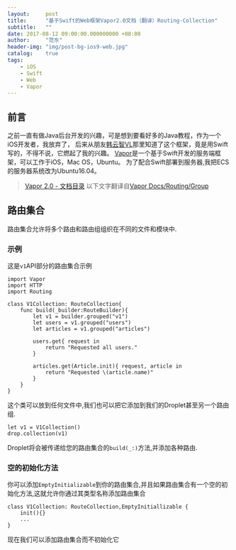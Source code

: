 ```yaml
---
layout:     post
title:      "基于Swift的Web框架Vapor2.0文档（翻译）Routing-Collection"
subtitle:   ""
date: 2017-08-12 09:00:00.000000000 +08:00
author:     "范东"
header-img: "img/post-bg-ios9-web.jpg"
catalog:    true
tags:
    - iOS
    - Swift
    - Web
    - Vapor
---
```

## 前言
之前一直有做Java后台开发的兴趣，可是想到要看好多的Java教程，作为一个iOS开发者，我放弃了，
后来从朋友[韩云智VL](http://www.jianshu.com/u/92f7630a351b)那里知道了这个框架，竟是用Swift写的，不得不说，它燃起了我的兴趣。
[Vapor](http://vapor.codes)是一个基于Swift开发的服务端框架，可以工作于iOS，Mac OS，Ubuntu。
为了配合Swift部署到服务器,我把ECS的服务器系统改为Ubuntu16.04。
> [Vapor 2.0 - 文档目录](http://blog.fandong.me/2017/08/01/iOS-SwiftVaporWeb/)
> 以下文字翻译自[Vapor Docs/Routing/Group](https://docs.vapor.codes/2.0/routing/collection/)

## 路由集合
路由集合允许将多个路由和路由组组织在不同的文件和模块中.
### 示例
这是```v1```API部分的路由集合示例

```
import Vapor
import HTTP
import Routing

class V1Collection: RouteCollection{
	func build(_builder:RouteBuilder){
		let v1 = builder.grouped("v1")
		let users = v1.grouped("users")
		let articles = v1.grouped("articles")
		
		users.get{ request in
			return "Requested all users."
		}
		
		articles.get(Article.init){ request, article in
			return "Requested \(article.name)"
		}
	}
}
```
这个类可以放到任何文件中,我们也可以把它添加到我们的Droplet甚至另一个路由组.

```
let v1 = V1Collection()
drop.collection(v1)
```
Droplet将会被传递给您的路由集合的```build(_:)```方法,并添加各种路由.
### 空的初始化方法
你可以添加```EmptyInitializable```到你的路由集合,并且如果路由集合有一个空的初始化方法,这就允许你通过其类型名称添加路由集合

```
class V1Collection: RouteCollection,EmptyInitiallizable {
	init(){}
	...
}
```
现在我们可以添加路由集合而不初始化它